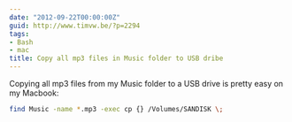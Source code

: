 ```yaml
---
date: "2012-09-22T00:00:00Z"
guid: http://www.timvw.be/?p=2294
tags:
- Bash
- mac
title: Copy all mp3 files in Music folder to USB dribe
---
```

Copying all mp3 files from my Music folder to a USB drive is pretty easy on my Macbook:

```bash
find Music -name *.mp3 -exec cp {} /Volumes/SANDISK \;
```